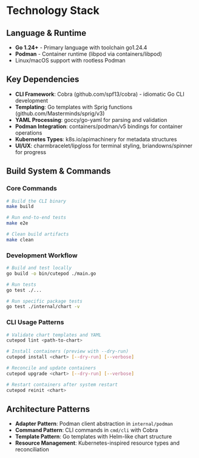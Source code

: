 # Technology Stack

## Language & Runtime
- **Go 1.24+** - Primary language with toolchain go1.24.4
- **Podman** - Container runtime (libpod via containers/libpod)
- Linux/macOS support with rootless Podman

## Key Dependencies
- **CLI Framework**: Cobra (github.com/spf13/cobra) - idiomatic Go CLI development
- **Templating**: Go templates with Sprig functions (github.com/Masterminds/sprig/v3)
- **YAML Processing**: goccy/go-yaml for parsing and validation
- **Podman Integration**: containers/podman/v5 bindings for container operations
- **Kubernetes Types**: k8s.io/apimachinery for metadata structures
- **UI/UX**: charmbracelet/lipgloss for terminal styling, briandowns/spinner for progress

## Build System & Commands

### Core Commands
```bash
# Build the CLI binary
make build

# Run end-to-end tests
make e2e

# Clean build artifacts
make clean
```

### Development Workflow
```bash
# Build and test locally
go build -o bin/cutepod ./main.go

# Run tests
go test ./...

# Run specific package tests
go test ./internal/chart -v
```

### CLI Usage Patterns
```bash
# Validate chart templates and YAML
cutepod lint <path-to-chart>

# Install containers (preview with --dry-run)
cutepod install <chart> [--dry-run] [--verbose]

# Reconcile and update containers
cutepod upgrade <chart> [--dry-run] [--verbose]

# Restart containers after system restart
cutepod reinit <chart>
```

## Architecture Patterns
- **Adapter Pattern**: Podman client abstraction in `internal/podman`
- **Command Pattern**: CLI commands in `cmd/cli` with Cobra
- **Template Pattern**: Go templates with Helm-like chart structure
- **Resource Management**: Kubernetes-inspired resource types and reconciliation